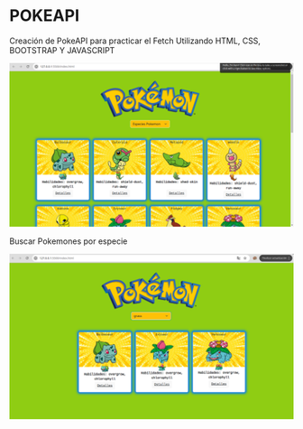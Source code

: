 # POKEAPI

Creación de PokeAPI para practicar el Fetch
Utilizando HTML, CSS, BOOTSTRAP Y JAVASCRIPT

![alt text](presentacion.png)

  Buscar Pokemones por especie

![alt text](presentacion-2.png)